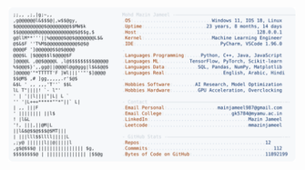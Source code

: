 <picture>
  <source srcset="https://raw.githubusercontent.com/mmazinjameel/mmazinjameel/main/dark_mode.svg?v=1752955883" media="(prefers-color-scheme: dark)">
  <img src="https://raw.githubusercontent.com/mmazinjameel/mmazinjameel/main/light_mode.svg?v=1752955883">
</picture>
